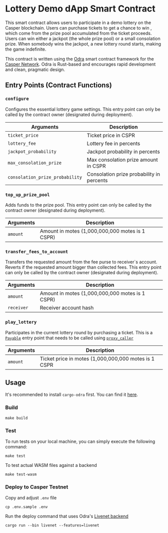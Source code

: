 # Lottery Demo dApp Smart Contract

This smart contract allows users to participate in a demo lottery on the Casper blockchain. Users can purchase tickets to get a chance to win , which come from the prize pool accumulated from the ticket proceeds. Users can win either a jackpot (the whole prize pool) or a small consolation prize. When somebody wins the jackpot, a new lottery round starts, making the game indefinite.

This contract is written using the [Odra](https://odra.dev/docs) smart contract framework for the [Casper Network](https://casper.network). Odra is Rust-based and encourages rapid development and clean, pragmatic design.

## Entry Points (Contract Functions)

### `configure`

Configures the essential lottery game settings. This entry point can only be called by the contract owner (designated during deployment).

| Arguments                       | Description                               |
|---------------------------------|-------------------------------------------|
| `ticket_price`                  | Ticket price in CSPR                      |
| `lottery_fee`                   | Lottery fee in percents                   |
| `jackpot_probability`           | Jackpot probability in percents           |
| `max_consolation_prize`         | Max consolation prize amount in CSPR      |
| `consolation_prize_probability` | Consolation prize probability in percents |

### `top_up_prize_pool`

Adds funds to the prize pool. This entry point can only be called by the contract owner (designated during deployment).

| Arguments                 | Description                                     |
|---------------------------|-------------------------------------------------|
| `amount`                  | Amount in motes (1,000,000,000 motes is 1 CSPR) |

### `transfer_fees_to_account`

Transfers the requested amount from the fee purse to receiver`s account. Reverts if the requested amount bigger than collected fees. This entry point can only be called by the contract owner (designated during deployment).

| Arguments               | Description                                     |
|-------------------------|-------------------------------------------------|
| `amount`                | Amount in motes (1,000,000,000 motes is 1 CSPR) |
| `receiver`              | Receiver account hash                           |

### `play_lottery`

Participates in the current lottery round by purchasing a ticket. This is a [`Payable`](https://odra.dev/docs/tutorials/odra-solidity#payable) entry point that needs to be called using [`proxy_caller`](https://odra.dev/docs/tutorials/using-proxy-caller)

| Arguments             | Description                                          |
|-----------------------|------------------------------------------------------|
| `amount`              | Ticket price in motes (1,000,000,000 motes is 1 CSPR |


## Usage

It's recommended to install `cargo-odra` first. You can find it [here](https://github.com/odradev/odra).

### Build

```
make build
```

### Test

To run tests on your local machine, you can simply execute the following command:

```
make test
```

To test actual WASM files against a backend

```
make test-wasm
```

### Deploy to Casper Testnet

Copy and adjust `.env` file

```shell
cp .env.sample .env
```

Run the deploy command that uses Odra's [Livenet backend](https://odra.dev/docs/backends/livenet)

```shell
cargo run --bin livenet --features=livenet
```
